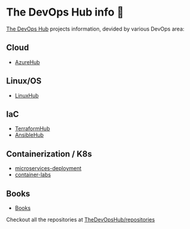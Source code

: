 # The DevOps Hub info 🔖
[The DevOps Hub](https://github.com/thedevopshub) projects information, devided by various DevOps area:

## Cloud
- [AzureHub](https://github.com/TheDevOpsHub/AzureHub)

## Linux/OS
- [LinuxHub](https://github.com/TheDevOpsHub/LinuxHub)

## IaC
- [TerraformHub](https://github.com/TheDevOpsHub/TerraformHub)
- [AnsibleHub](https://github.com/TheDevOpsHub/AnsibleHub)

## Containerization / K8s
- [microservices-deployment](https://github.com/TheDevOpsHub/microservices-deployment)
- [container-labs](https://github.com/TheDevOpsHub/container-labs)

## Books
- [Books](https://github.com/TheDevOpsHub/Books)


Checkout all the repositories at [TheDevOpsHub/repositories](https://github.com/orgs/TheDevOpsHub/repositories)
